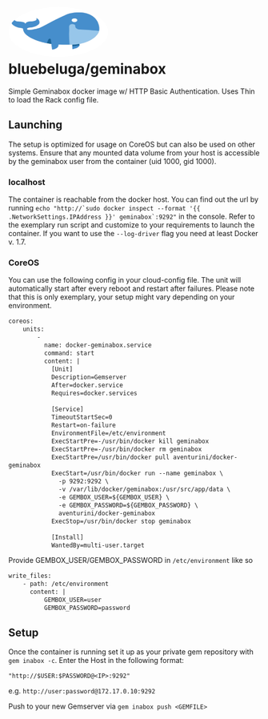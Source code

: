 
# [<img src=".bluebeluga.png" height="100" width="200" style="border-radius: 50%;" alt="@fancyremarker" />](https://github.com/blue-beluga/docker-geminabox) bluebeluga/geminabox

Simple Geminabox docker image w/ HTTP Basic Authentication. Uses Thin to load the Rack config file.

## Launching

The setup is optimized for usage on CoreOS but can also be used on other systems. Ensure that any mounted data volume from your host is accessible by the geminabox user from the container (uid 1000, gid 1000).

### localhost

The container is reachable from the docker host. You can find out the url by running ```echo "http://`sudo docker inspect --format '{{ .NetworkSettings.IPAddress }}' geminabox`:9292"``` in the console. Refer to the exemplary run script and customize to your requirements to launch the container. If you want to use the `--log-driver` flag you need at least Docker v. 1.7.

### CoreOS

You can use the following config in your cloud-config file. The unit will automatically start after every reboot and restart after failures. Please note that this is only exemplary, your setup might vary depending on your environment.

```
coreos:
    units:
        -
          name: docker-geminabox.service
          command: start
          content: |
            [Unit]
            Description=Gemserver
            After=docker.service
            Requires=docker.services

            [Service]
            TimeoutStartSec=0
            Restart=on-failure
            EnvironmentFile=/etc/environment
            ExecStartPre=-/usr/bin/docker kill geminabox
            ExecStartPre=-/usr/bin/docker rm geminabox
            ExecStartPre=/usr/bin/docker pull aventurini/docker-geminabox
            ExecStart=/usr/bin/docker run --name geminabox \
              -p 9292:9292 \
              -v /var/lib/docker/geminabox:/usr/src/app/data \
              -e GEMBOX_USER=${GEMBOX_USER} \
              -e GEMBOX_PASSWORD=${GEMBOX_PASSWORD} \
              aventurini/docker-geminabox
            ExecStop=/usr/bin/docker stop geminabox

            [Install]
            WantedBy=multi-user.target
```

Provide GEMBOX_USER/GEMBOX_PASSWORD in `/etc/environment` like so

```
write_files:
    - path: /etc/environment
      content: |
          GEMBOX_USER=user
          GEMBOX_PASSWORD=password
```

## Setup

Once the container is running set it up as your private gem repository with `gem inabox -c`. Enter the Host in the following format:

```
"http://$USER:$PASSWORD@<IP>:9292"
```

e.g. `http://user:password@172.17.0.10:9292`

Push to your new Gemserver via `gem inabox push <GEMFILE>`
